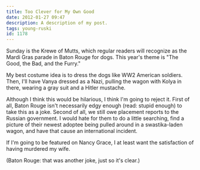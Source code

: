 ```yaml
---
title: Too Clever for My Own Good
date: 2012-01-27 09:47
description: A description of my post.
tags: young-ruski
id: 1178
---
```

Sunday is the Krewe of Mutts, which regular readers will recognize as the Mardi Gras parade in Baton Rouge for dogs.  This year's theme is "The Good, the Bad, and the Furry."

My best costume idea is to dress the dogs like WW2 American soldiers.  Then, I'll have Vanya dressed as a Nazi, pulling the wagon with Kolya in there, wearing a gray suit and a Hitler mustache.

Although I think this would be hilarious, I think I'm going to reject it.  First of all, Baton Rouge isn't necessarily edgy enough (read: stupid enough) to take this as a joke.  Second of all, we still owe placement reports to the Russian government.  I would hate for them to do a little searching, find a picture of their newest adoptee being pulled around in a swastika-laden wagon, and have that cause an international incident.  

If I'm going to be featured on Nancy Grace, I at least want the satisfaction of having murdered my wife.

(Baton Rouge:  that was another joke, just so it's clear.)